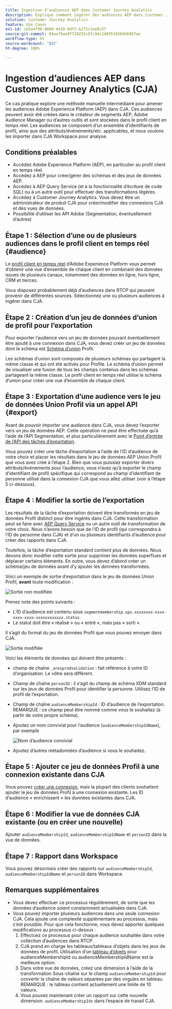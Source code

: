 ```yaml
---
title: Ingestion d’audiences AEP dans Customer Journey Analytics
description: Explique comment ingérer des audiences AEP dans Customer Journey Analytics pour une analyse plus approfondie.
solution: Customer Journey Analytics
feature: Use Cases
exl-id: cb5a4f98-9869-4410-8df2-b2f2c1ee8c57
source-git-commit: 04aaf9ae9f720255c97c9dc148953b5b9d6967ae
workflow-type: ht
source-wordcount: '937'
ht-degree: 100%

---
```


# Ingestion d’audiences AEP dans Customer Journey Analytics (CJA)

Ce cas pratique explore une méthode manuelle intermédiaire pour amener les audiences Adobe Experience Platform (AEP) dans CJA. Ces audiences peuvent avoir été créées dans le créateur de segments AEP, Adobe Audience Manager ou d’autres outils et sont stockées dans le profil client en temps réel. Les audiences se composent d’un ensemble d’identifiants de profil, ainsi que des attributs/événements/etc. applicables, et nous voulons les importer dans CJA Workspace pour analyse.

## Conditions préalables

* Accédez Adobe Experience Platform (AEP), en particulier au profil client en temps réel.
* Accédez à AEP pour créer/gérer des schémas et des jeux de données AEP.
* Accédez à AEP Query Service (et à la fonctionnalité d’écriture de code SQL) ou à un autre outil pour effectuer des transformations légères.
* Accédez à Customer Journey Analytics. Vous devez être un administrateur de produit CJA pour créer/modifier des connexions CJA et des vues de données.
* Possibilité d’utiliser les API Adobe (Segmentation, éventuellement d’autres)

## Étape 1 : Sélection d’une ou de plusieurs audiences dans le profil client en temps réel {#audience}

Le [profil client en temps réel](https://experienceleague.adobe.com/docs/experience-platform/profile/home.html?lang=fr) d’Adobe Experience Platform vous permet d’obtenir une vue d’ensemble de chaque client en combinant des données issues de plusieurs canaux, notamment des données en ligne, hors ligne, CRM et tierces.

Vous disposez probablement déjà d’audiences dans RTCP qui peuvent provenir de différentes sources. Sélectionnez une ou plusieurs audiences à ingérer dans CJA.

## Étape 2 : Création d’un jeu de données d’union de profil pour l’exportation

Pour exporter l’audience vers un jeu de données pouvant éventuellement être ajouté à une connexion dans CJA, vous devez créer un jeu de données dont le schéma est [Schéma d’union](https://experienceleague.adobe.com/docs/experience-platform/profile/union-schemas/union-schema.html?lang=fr#understanding-union-schemas) Profil.

Les schémas d’union sont composés de plusieurs schémas qui partagent la même classe et qui ont été activés pour Profile. Le schéma d’union permet de visualiser une fusion de tous les champs contenus dans les schémas partageant la même classe. Le profil client en temps réel utilise le schéma d’union pour créer une vue d’ensemble de chaque client.

## Étape 3 : Exportation d’une audience vers le jeu de données Union Profil via un appel API {#export}

Avant de pouvoir importer une audience dans CJA, vous devez l’exporter vers un jeu de données AEP. Cette opération ne peut être effectuée qu’à l’aide de l’API Segmentation, et plus particulièrement avec le [Point d’entrée de l’API des tâches d’exportation](https://experienceleague.adobe.com/docs/experience-platform/segmentation/api/export-jobs.html?lang=fr).

Vous pouvez créer une tâche d’exportation à l’aide de l’ID d’audience de votre choix et placer les résultats dans le jeu de données AEP Union Profil que vous avez créé à l’étape 2. Bien que vous puissiez exporter divers attributs/événements pour l’audience, vous n’avez qu’à exporter le champ d’identifiant de profil spécifique qui correspond au champ d’identifiant de personne utilisé dans la connexion CJA que vous allez utiliser (voir à l’étape 5 ci-dessous).

## Étape 4 : Modifier la sortie de l’exportation

Les résultats de la tâche d’exportation doivent être transformés en jeu de données Profil distinct pour être ingérés dans CJA. Cette transformation peut se faire avec [AEP Query Service](https://experienceleague.adobe.com/docs/experience-platform/query/home.html?lang=fr) ou un autre outil de transformation de votre choix. Nous n’avons besoin que de l’ID de profil (qui correspondra à l’ID de personne dans CJA) et d’un ou plusieurs identifiants d’audience pour créer des rapports dans CJA.

Toutefois, la tâche d’exportation standard contient plus de données. Nous devons donc modifier cette sortie pour supprimer les données superflues et déplacer certains éléments. En outre, vous devez d’abord créer un schéma/jeu de données avant d’y ajouter les données transformées.

Voici un exemple de sortie d’exportation dans le jeu de données Union Profil, **avant** toute modification :

![Sortie non modifiée](../assets/export-unedited.png)

Prenez note des points suivants :

* L’ID d’audience est contenu sous `segmentmembership.ups.xxxxxxxx-xxxx-xxxx-xxxx-xxxxxxxxxxxx.status`.
* Le statut doit être « réalisé » ou « entré », mais pas « sorti ».

Il s’agit du format du jeu de données Profil que vous pouvez envoyer dans CJA.

![Sortie modifiée](../assets/export-edited.png)

Voici les éléments de données qui doivent être présents :

* champ de chaîne `_aresprodvalidation` : fait référence à votre ID d’organisation. Le vôtre sera différent.
* Champ de chaîne `personID` : il s’agit du champ de schéma XDM standard sur les jeux de données Profil pour identifier la personne. Utilisez l’ID de profil de l’exportation.
* Champ de chaîne `audienceMembershipId` : ID d’audience de l’exportation. REMARQUE : ce champ peut être nommé comme vous le souhaitez (à partir de votre propre schéma).
* Ajoutez un nom convivial pour l’audience (`audienceMembershipIdName`), par exemple

   ![Nom d’audience convivial](../assets/audience-name.png)

* Ajoutez d’autres métadonnées d’audience si vous le souhaitez.

## Étape 5 : Ajouter ce jeu de données Profil à une connexion existante dans CJA

Vous pouvez [créer une connexion](/help/connections/create-connection.md), mais la plupart des clients souhaitent ajouter le jeu de données Profil à une connexion existante. Les ID d’audience « enrichissent » les données existantes dans CJA.

## Étape 6 : Modifier la vue de données CJA existante (ou en créer une nouvelle)

Ajouter `audienceMembershipId`, `audienceMembershipIdName` et `personID` dans la vue de données.

## Étape 7 : Rapport dans Workspace

Vous pouvez désormais créer des rapports sur `audienceMembershipId`, `audienceMembershipIdName` et `personID` dans Workspace.

## Remarques supplémentaires

* Vous devez effectuer ce processus régulièrement, de sorte que les données d’audience soient constamment actualisées dans CJA.
* Vous pouvez importer plusieurs audiences dans une seule connexion CJA. Cela ajoute une complexité supplémentaire au processus, mais c’est possible. Pour que cela fonctionne, vous devez apporter quelques modifications au processus ci-dessus :
   1. Effectuez ce processus pour chaque audience souhaitée dans votre collection d’audiences dans RTCP.
   1. CJA prend en charge les tableaux/tableaux d’objets dans les jeux de données de profil. Utilisation d’un [tableau d’objets](https://experienceleague.adobe.com/docs/analytics-platform/using/cja-usecases/object-arrays.html?lang=fr) pour audienceMembershipId ou audienceMembershipIdName est la meilleure option.
   1. Dans votre vue de données, créez une dimension à l’aide de la transformation Sous-chaîne sur le champ `audienceMembershipId` pour convertir la chaîne de valeurs séparées par des virgules en tableau. REMARQUE : le tableau contient actuellement une limite de 10 valeurs.
   1. Vous pouvez maintenant créer un rapport sur cette nouvelle dimension. `audienceMembershipIds` dans l’espace de travail CJA.
